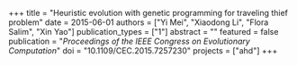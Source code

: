 +++
title = "Heuristic evolution with genetic programming for traveling thief problem"
date = 2015-06-01
authors = ["Yi Mei", "Xiaodong Li", "Flora Salim", "Xin Yao"]
publication_types = ["1"]
abstract = ""
featured = false
publication = "*Proceedings of the IEEE Congress on Evolutionary Computation*"
doi = "10.1109/CEC.2015.7257230"
projects = ["ahd"]
+++

